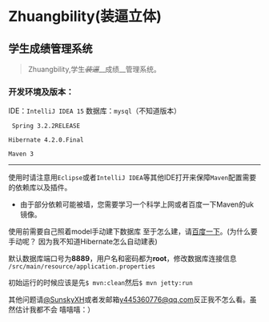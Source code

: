 # Zhuangbility(装逼立体)

## 学生成绩管理系统
> Zhuangbility,学生~~*装逼*~~__成绩__管理系统。

### 开发环境及版本：
IDE：`IntelliJ IDEA 15`
数据库：`mysql`（不知道版本）

` Spring 3.2.2RELEASE`

`Hibernate 4.2.0.Final`

`Maven 3`
***
使用时请注意用`Eclipse`或者`IntelliJ IDEA`等其他IDE打开来保障`Maven`配置需要的依赖库以及插件。

* 由于部分依赖可能被墙，您需要学习一个科学上网或者百度一下Maven的uk镜像。


使用前需要自己照着model手动建下数据库 至于怎么建，请[百度一下](www.baidu.com)。(为什么要手动呢？ 因为我不知道Hibernate怎么自动建表)

默认数据库端口号为**8889**，用户名和密码都为**root**，修改数据库连接信息 `/src/main/resource/application.properties`

初始运行的时候应该是先`$ mvn:clean`然后`$ mvn jetty:run`

其他问题请[@SunskyXH](http://weibo.com/2864813750/profile?topnav=1&wvr=6&is_all=1)或者发邮箱<y445360776@qq.com>反正我不怎么看。虽然估计我都不会 嘻嘻嘻：）
